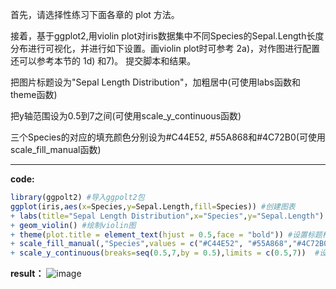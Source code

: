 首先，请选择性练习下面各章的 plot 方法。

接着，基于ggplot2,用violin plot对iris数据集中不同Species的Sepal.Length长度分布进行可视化，并进行如下设置。画violin plot时可参考 2a)，对作图进行配置还可以参考本节的 1d) 和7)。 提交脚本和结果。

把图片标题设为"Sepal Length Distribution"，加粗居中(可使用labs函数和theme函数)

把y轴范围设为0.5到7之间(可使用scale_y_continuous函数)

三个Species的对应的填充颜色分别设为#C44E52, #55A868和#4C72B0(可使用scale_fill_manual函数)

---

**code:**
```R
library(ggpolt2) #导入ggpolt2包
ggplot(iris,aes(x=Species,y=Sepal.Length,fill=Species)) #创建图表
+ labs(title="Sepal Length Distribution",x="Species",y="Sepal.Length") #设置图表标题内容
+ geom_violin() #绘制violin图
+ theme(plot.title = element_text(hjust = 0.5,face = "bold")) #设置标题格式加粗居中
+ scale_fill_manual(,"Species",values = c("#C44E52", "#55A868","#4C72B0")) #设置图表填充颜色
+ scale_y_continuous(breaks=seq(0.5,7,by = 0.5),limits = c(0.5,7))  #设置y轴范围
```

**result：**
![image](https://github.com/GodLemma/Bioinformatics/assets/162097106/adafb664-b116-4728-ab5b-b4718329d8d3)

